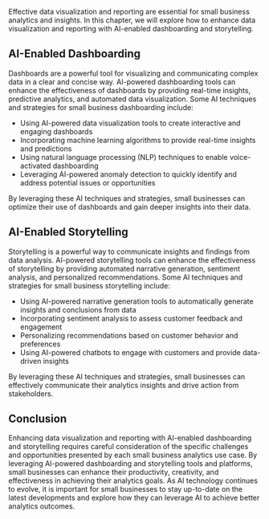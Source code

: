 
Effective data visualization and reporting are essential for small business analytics and insights. In this chapter, we will explore how to enhance data visualization and reporting with AI-enabled dashboarding and storytelling.

AI-Enabled Dashboarding
-----------------------

Dashboards are a powerful tool for visualizing and communicating complex data in a clear and concise way. AI-powered dashboarding tools can enhance the effectiveness of dashboards by providing real-time insights, predictive analytics, and automated data visualization. Some AI techniques and strategies for small business dashboarding include:

* Using AI-powered data visualization tools to create interactive and engaging dashboards
* Incorporating machine learning algorithms to provide real-time insights and predictions
* Using natural language processing (NLP) techniques to enable voice-activated dashboarding
* Leveraging AI-powered anomaly detection to quickly identify and address potential issues or opportunities

By leveraging these AI techniques and strategies, small businesses can optimize their use of dashboards and gain deeper insights into their data.

AI-Enabled Storytelling
-----------------------

Storytelling is a powerful way to communicate insights and findings from data analysis. AI-powered storytelling tools can enhance the effectiveness of storytelling by providing automated narrative generation, sentiment analysis, and personalized recommendations. Some AI techniques and strategies for small business storytelling include:

* Using AI-powered narrative generation tools to automatically generate insights and conclusions from data
* Incorporating sentiment analysis to assess customer feedback and engagement
* Personalizing recommendations based on customer behavior and preferences
* Using AI-powered chatbots to engage with customers and provide data-driven insights

By leveraging these AI techniques and strategies, small businesses can effectively communicate their analytics insights and drive action from stakeholders.

Conclusion
----------

Enhancing data visualization and reporting with AI-enabled dashboarding and storytelling requires careful consideration of the specific challenges and opportunities presented by each small business analytics use case. By leveraging AI-powered dashboarding and storytelling tools and platforms, small businesses can enhance their productivity, creativity, and effectiveness in achieving their analytics goals. As AI technology continues to evolve, it is important for small businesses to stay up-to-date on the latest developments and explore how they can leverage AI to achieve better analytics outcomes.
